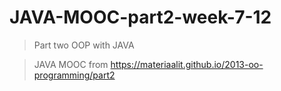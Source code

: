 # JAVA-MOOC-part2-week-7-12
> Part two OOP with JAVA

> JAVA MOOC from https://materiaalit.github.io/2013-oo-programming/part2
